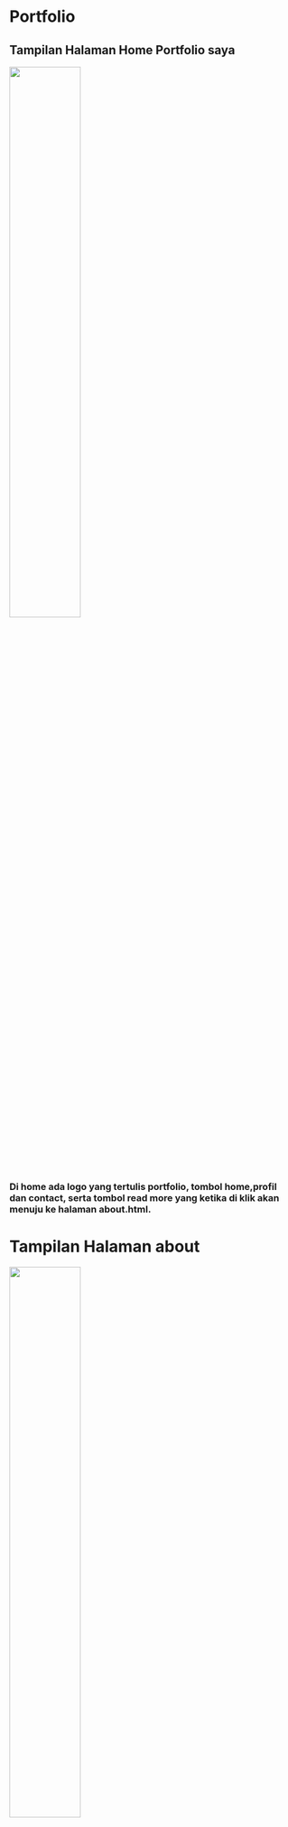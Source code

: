 # Portfolio

## Tampilan Halaman Home Portfolio saya

<img src="assets/screenshot(57).png" style="width:50%" />

### Di home ada logo yang tertulis portfolio, tombol home,profil dan contact, serta tombol read more yang ketika di klik akan menuju ke halaman about.html.

<h1>Tampilan Halaman about </h1>

<img src="assets/screenshot(58).png" style="width:50%"  />

### Tampilan Halaman about ada logo yang tulisan Portfolio tombol home,profil dan kontak, dan. dan penjelasan tentang saya.
 
## Tampilan Halaman Contact

<img src="assets/screenshot(59).png" style="width:50%" />

### Di halaman Contact ada juga logo yang tertulis contact tombol home,profil dan kontak serta tombol click here yang ketika di klik maka akan menuju ke akun instagram saya.

 ## Link
[clik me](https://tegar-lvuk.vercel.app/)

# TERIMA KASIH
















